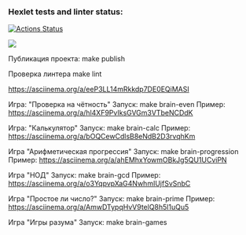 ### Hexlet tests and linter status:

[![Actions Status](https://github.com/iskhtv/frontend-project-44/actions/workflows/hexlet-check.yml/badge.svg)](https://github.com/iskhtv/frontend-project-44/actions)

<a href="https://codeclimate.com/github/iskhtv/frontend-project-44/maintainability"><img src="https://api.codeclimate.com/v1/badges/061c9eaf79472a70a617/maintainability" /></a>

Публикация проекта: 
make publish

Проверка линтера
make lint

https://asciinema.org/a/eeP3LL14mRkkdp7DE0EQiMASI

Игра: "Проверка на чётность"
Запуск: make brain-even
Пример: https://asciinema.org/a/hl4XF9PvIksGVGm3VTbeNCDdK

Игра: "Калькулятор"
Запуск: make brain-calc
Пример: https://asciinema.org/a/bOQCewCdlsB8eNdB2D3rvqhKm

Игра "Арифметическая прогрессия"
Запуск: make brain-progression
Пример: https://asciinema.org/a/ahEMhxYowmOBkJg5QU1UCviPN

Игра "НОД"
Запуск: make brain-gcd
Пример: https://asciinema.org/a/o3YqpvpXaG4NwhmIUjfSvSnbC

Игра "Простое ли число?"
Запуск: make brain-prime
Пример: https://asciinema.org/a/AmwDTypqHvV9telQ8h5l1uQu5

Игра "Игры разума"
Запуск: make brain-games
